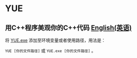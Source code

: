 # YUE
用C++程序美观你的C++代码
[English(英语)](https://github.com/Lirzh/YUE/blob/main/readme-en.md)
------

将 [YUE.exe](https://github.com/Lirzh/YUE/releases/download/Begin/YUE.exe) 添加至环境变量或者使用路径，用法是：

`YUE [你的文件路径]` 或 `YUE.exe [你的文件路径]` 。 

